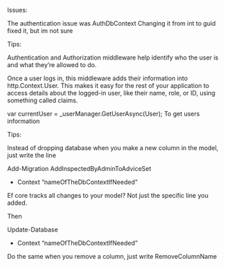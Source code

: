Issues:

The authentication issue was AuthDbContext
Changing it from int to guid fixed it, but im not sure

Tips:

Authentication and Authorization middleware help identify who the user is and what they’re allowed to do.

Once a user logs in, this middleware adds their information into http.Context.User. This makes it easy for the rest of your application to access details about the logged-in user, like their name, role, or ID, using something called claims.

var currentUser = _userManager.GetUserAsync(User); 
To get users information


Tips: 

Instead of dropping database when you make a new column in the model, just write the line 

Add-Migration AddInspectedByAdminToAdviceSet
- Context “nameOfTheDbContextIfNeeded”

Ef core tracks all changes to your model? Not just the specific line you added.

Then

Update-Database
- Context “nameOfTheDbContextIfNeeded”

Do the same when you remove a column, just write RemoveColumnName
